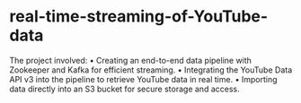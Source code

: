 # real-time-streaming-of-YouTube-data
The project involved: • Creating an end-to-end data pipeline with Zookeeper and Kafka for efficient streaming. • Integrating the YouTube Data API v3 into the pipeline to retrieve YouTube data in real time. • Importing data directly into an S3 bucket for secure storage and access.

